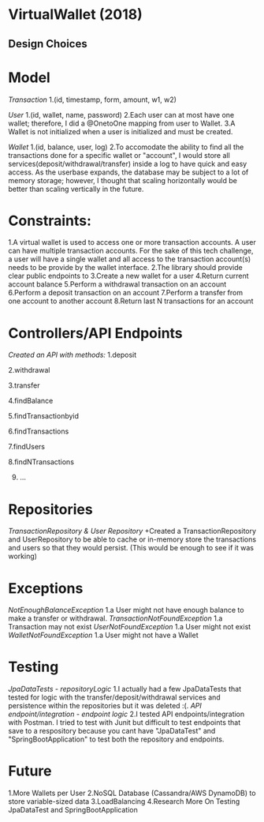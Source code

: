 # VirtualWallet (2018)

Design Choices
----------------------------------
# Model
*Transaction*
1.(id, timestamp, form, amount, w1, w2)

*User*
1.(id, wallet, name, password)
2.Each user can at most have one wallet; therefore, I did a @OnetoOne mapping from user to Wallet.
3.A Wallet is not initialized when a user is initialized and must be created.

*Wallet*
1.(id, balance, user, log)
2.To accomodate the ability to find all the transactions done for a specific wallet or "account", I would store all services(deposit/withdrawal/transfer) inside a log to have quick and easy access. As the userbase expands, the database may be subject to a lot of memory storage; however, I thought that scaling horizontally would be better than scaling vertically in the future. 

# Constraints: 
1.A virtual wallet is used to access one or more transaction accounts. A user can have multiple
transaction accounts. For the sake of this tech challenge, a user will have a single wallet and all access
to the transaction account(s) needs to be provide by the wallet interface.
2.The library should provide clear public endpoints to
3.Create a new wallet for a user
4.Return current account balance
5.Perform a withdrawal transaction on an account
6.Perform a deposit transaction on an account
7.Perform a transfer from one account to another account
8.Return last N transactions for an account


# Controllers/API Endpoints

*Created an API with methods:*
1.deposit

2.withdrawal

3.transfer

4.findBalance

5.findTransactionbyid

6.findTransactions

7.findUsers

8.findNTransactions

9. ...


# Repositories

*TransactionRepository & User Repository*
+Created a TransactionRepository and UserRepository to be able to cache or in-memory store the transactions and users so that they would persist. (This would be enough to see if it was working)


# Exceptions

*NotEnoughBalanceException*
1.a User might not have enough balance to make a transfer or withdrawal.
*TransactionNotFoundException*
1.a Transaction may not exist
*UserNotFoundException*
1.a User might not exist
*WalletNotFoundException*
1.a User might not have a Wallet

# Testing
*JpaDataTests - repositoryLogic*
1.I actually had a few JpaDataTests that tested for logic with the transfer/deposit/withdrawal services and persistence within the repositories but it was deleted :(. 
*API endpoint/integration - endpoint logic*
2.I tested API endpoints/integration with Postman. I tried to test with Junit but difficult to test endpoints that save to a respository because you cant have "JpaDataTest" and "SpringBootApplication" to test both the repository and endpoints.

# Future

1.More Wallets per User
2.NoSQL Database (Cassandra/AWS DynamoDB) to store variable-sized data 
3.LoadBalancing
4.Research More On Testing JpaDataTest and SpringBootApplication


